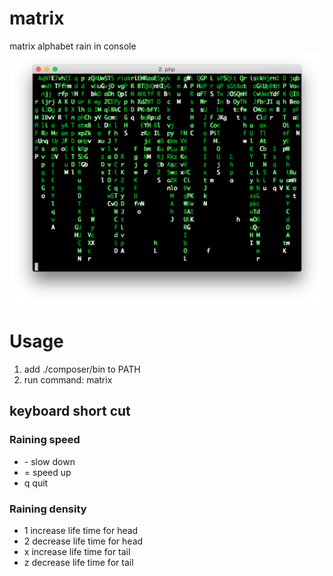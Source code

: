 
# matrix
matrix alphabet rain in console
![image](https://raw.githubusercontent.com/bency/matrix/master/matrix-preview.png)

# Usage
1. add ./composer/bin to PATH
2. run command: matrix

## keyboard short cut
### Raining speed
- \- slow down
- = speed up
- q quit

### Raining density
- 1 increase life time for head
- 2 decrease life time for head
- x increase life time for tail
- z decrease life time for tail
